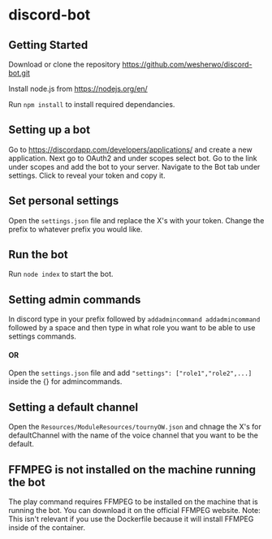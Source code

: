 # discord-bot
## Getting Started
Download or clone the repository https://github.com/wesherwo/discord-bot.git

Install node.js from https://nodejs.org/en/

Run `npm install` to install required dependancies.

## Setting up a bot
Go to https://discordapp.com/developers/applications/ and create a new application.
Next go to OAuth2 and under scopes select bot.
Go to the link under scopes and add the bot to your server.
Navigate to the Bot tab under settings.
Click to reveal your token and copy it.

## Set personal settings
Open the `settings.json` file and replace the X's with your token.
Change the prefix to whatever prefix you would like.

## Run the bot
Run `node index` to start the bot.

## Setting admin commands
In discord type in your prefix followed by `addadmincommand addadmincommand` followed by a space and then type in what role you want to be able to use settings commands.
#### OR
Open the `settings.json` file and add `"settings": ["role1","role2",...]` inside the {} for admincommands.

## Setting a default channel
Open the `Resources/ModuleResources/tournyOW.json` and chnage the X's for defaultChannel with the name of the voice channel that you want to be the default.

## FFMPEG is not installed on the machine running the bot
The play command requires FFMPEG to be installed on the machine that is running the bot. You can download it on the official FFMPEG website. Note: This isn't relevant if you use the Dockerfile because it will install FFMPEG inside of the container.